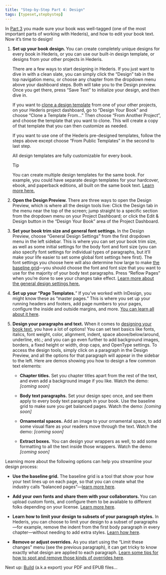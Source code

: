 ```yaml
---
title: "Step-by-Step Part 4: Design"
tags: [typeset,stepbystep]
---
```

 
<html><body><section data-type="chapter" class="hsecchapter" data-hederis-type="hsecchapter" id="step-by-step-4" data-pi-attrs="id: step-by-step-4; data-tags: typeset,stepbystep;" role="doc-chapter" data-tags="typeset,stepbystep" data-author-name=" " data-book-title=" " title="Step-by-Step Part 4: Design"><p class="hblkp" data-hederis-type="hblkp" id="pH9HDUOE5">In <a href="{% link _docs/step-by-step-3.md %}" class="hspana" data-hederis-type="hspana" id="prVCG4c9i">Part 3</a> you made sure your book was well-tagged (one of the most important parts of working with Hederis), and how to edit your book text. Now it&#8217;s time to design!</p><ol class="hwprnumlist" data-hederis-type="hwprnumlist" id="pQuBBqBsg"><li class="hblkoli" data-hederis-type="hblkoli" id="lif3U6O2AK"><p class="hblkoli" data-hederis-type="hblklip" id="pbOtvGMYi"><strong data-hederis-type="hspanstrong" id="pUXU2zP1p">Set up your book design<strong class="hspanstrong" data-hederis-type="hspanstrong" id="pCUBy5LvG">. </strong></strong>You can create completely unique designs for every book in Hederis, or you can use our built-in design template, or designs from your other projects in Hederis. </p><p class="hblklicont" data-hederis-type="hblklicont" id="pZZTNnGNr">There are a few ways to start designing in Hederis. If you just want to dive in with a clean slate, you can simply click the &#8220;Design&#8221; tab in the top navigation menu, or choose any chapter from the dropdown menu above your dashboard steps. Both will take you to the Design preview. Once you get there, press &#8220;Save Text&#8221; to initialize your design, and then dive in.</p><p class="hblklicont" data-hederis-type="hblklicont" id="pQlo1Y8Ov">If you want to <a href="{% link _docs/design-templates.md %}" class="hspana" data-hederis-type="hspana" id="pFO3Azd3y">clone a design template</a> from one of your other projects, on your Hederis project dashboard, go to &#8220;Design Your Book&#8221; and choose &#8220;Clone a Template From&#8230;&#8221; Then choose &#8220;From Another Project&#8221;, and choose the template that you want to clone. This will create a copy of that template that you can then customize as needed.</p><p class="hblklicont" data-hederis-type="hblklicont" id="p5FMC5drp">If you want to use one of the Hederis pre-designed templates, follow the steps above except choose &#8220;From Public Templates&#8221; in the second to last step.</p><p class="hblklicont" data-hederis-type="hblklicont" id="p8XMJmk8u">All design templates are fully customizable for every book.</p><div class="hwprbox box" data-hederis-type="hwprbox" id="pwn6b238k" data-type="sidebar"><p class="hblktype" data-hederis-type="hblktype" id="pKmJCGIjg">Tip</p><p class="hblklicont" data-hederis-type="hblklicont" id="prEJ4osCI">You can create multiple design templates for the same book. For example, you could have separate design templates for your hardcover, ebook, and paperback editions, all built on the same book text. <a href="{% link _docs/pdf-epub-templates.md %}" class="hspana" data-hederis-type="hspana" id="ppDDPXYxQ">Learn more here.</a></p></div></li><li class="hblkoli" data-hederis-type="hblkoli" id="liio94FqTC"><p class="hblkoli" data-hederis-type="hblklip" id="p4FREaGMl"><strong class="hspanstrong" data-hederis-type="hspanstrong" id="pF9gsnbgV">Open the Design Preview.</strong> There are three ways to open the Design Preview, which is where all the design tools live: Click the Design tab in the menu near the top of the screen; jump straight to a specific section from the dropdown menu on your Project Dashboard; or click the Edit &amp; Design button in the &#8220;Design Your Book&#8221; area of the Project Dashboard.</p></li><li class="hblkoli" data-hederis-type="hblkoli" id="liBBghx88I"><p class="hblkoli" data-hederis-type="hblklip" id="pkQv5ZuTu"><strong class="hspanstrong" data-hederis-type="hspanstrong" id="pczed7vMU">Set your book trim size and general font settings. </strong>In the Design Preview, choose &#8220;General Design Settings&#8221; from the first dropdown menu in the left sidebar. This is where you can set your book trim size, as well as some initial settings for the body font and font size (you can also specify font settings for individual types of paragraphs, but it&#8217;ll make your life easier to set some global font settings here first). The font settings you choose here will also determine how large to make <a href="{% link _docs/baseline-grid.md %}" class="hspana" data-hederis-type="hspana" id="pkiOjUDI4">the baseline grid</a>&#8212;you should choose the font and font size that you want to use for the majority of your body text paragraphs. Press &#8220;Reflow Pages&#8221; when you&#8217;re done to see your changes take effect. <a href="{% link _docs/typeset-general-design.md %}" class="hspana" data-hederis-type="hspana" id="pKaVdpoZX">Learn more about the general design settings here.</a></p></li><li class="hblkoli" data-hederis-type="hblkoli" id="liCNyqL8wX"><p class="hblkoli" data-hederis-type="hblklip" id="psPcVI7PT"><strong class="hspanstrong" data-hederis-type="hspanstrong" id="pnE3YiDPw">Set up your &#8220;Page Templates.</strong>&#8221; If you&#8217;ve worked with InDesign, you might know these as &#8220;master pages.&#8221; This is where you set up your running headers and footers, add page numbers to your pages, configure the inside and outside margins, and more. <a href="{% link _docs/typeset-master-pages.md %}" class="hspana" data-hederis-type="hspana" id="p7F3ED7ap">You can learn all about it here</a>.</p></li><li class="hblkoli" data-hederis-type="hblkoli" id="lil9xe0IOc"><p class="hblkoli" data-hederis-type="hblklip" id="pS04hYTOL"><strong class="hspanstrong" data-hederis-type="hspanstrong" id="pVZmYCfjd">Design your paragraphs and text.</strong> When it comes to <a href="{% link _docs/typeset-text-design.md %}" class="hspana" data-hederis-type="hspana" id="p8Z7hzD0E">designing your book text</a>, you have a lot of options! You can set text basics like fonts, italics, font weight, color, alignment, indent, space above/below/around, underline, etc.; and you can go even further to add background images, borders, a fixed height or width, drop caps, and OpenType settings. To access the design tools, simply click on a paragraph in the Design Preview, and all the options for that paragraph will appear in the sidebar to the left. Here are demos showing you how to design a few common text elements:</p><ul class="hwprbulletlist" data-hederis-type="hwprbulletlist" id="prdG8Aoma"><li class="hblkuli" data-hederis-type="hblkuli" id="li3nK4UP4n"><p class="hblkuli" data-hederis-type="hblklip" id="p90M7kTD6"><strong class="hspanstrong" data-hederis-type="hspanstrong" id="pEooG0sLY">Chapter titles.</strong> Set you chapter titles apart from the rest of the text, and even add a background image if you like. Watch the demo: <em data-hederis-type="hspanem" id="pf0l5SudY">[coming soon]</em></p></li><li class="hblkuli" data-hederis-type="hblkuli" id="lirIcQfqVo"><p class="hblkuli" data-hederis-type="hblklip" id="pb26Ps1Zj"><strong class="hspanstrong" data-hederis-type="hspanstrong" id="pD0ZoyYY3">Body text paragraphs.</strong> Set your design spec once, and see them apply to every body text paragraph in your book. Use the baseline grid to make sure you get balanced pages. Watch the demo: <em class="hspanem" data-hederis-type="hspanem" id="pWJDAbrAC">[coming soon]</em></p></li><li class="hblkuli" data-hederis-type="hblkuli" id="lihUF60MRV"><p class="hblkuli" data-hederis-type="hblklip" id="pNDZiK1oC"><strong class="hspanstrong" data-hederis-type="hspanstrong" id="poteMGRj2">Ornamental spaces.</strong> Add an image to your ornamental space, to add some visual flare as your readers move through the text. Watch the demo: <em class="hspanem" data-hederis-type="hspanem" id="pKmHRwuFR">[coming soon]</em></p></li><li class="hblkuli" data-hederis-type="hblkuli" id="litCFoLVN6"><p class="hblkuli" data-hederis-type="hblklip" id="pbXEqw6pZ"><strong class="hspanstrong" data-hederis-type="hspanstrong" id="pcZWp57UX">Extract boxes.</strong> You can design your wrappers as well, to add some formatting to all the text inside those wrappers. Watch the demo: <em class="hspanem" data-hederis-type="hspanem" id="pVBvRDtBe">[coming soon]</em></p></li></ul></li></ol><p class="hblkp" data-hederis-type="hblkp" id="p90lsigIM">Learning more about the following options can help you streamline your design process:</p><ul class="hwprbulletlist" data-hederis-type="hwprbulletlist" id="phlFRP5kf"><li class="hblkuli" data-hederis-type="hblkuli" id="liSLfyjmgx"><p class="hblkuli" data-hederis-type="hblklip" id="pyxuOAazP"><strong class="hspanstrong" data-hederis-type="hspanstrong" id="pHOLUUNvp">Use the baseline grid.</strong> The baseline grid is a tool that show your how your text lines up on each page, so that you can create what the industry calls &#8220;balanced pages&#8221;&#8212;<a href="{% link _docs/baseline-grid.md %}" class="hspana" data-hederis-type="hspana" id="pTOJYA5kP">learn more here</a>.</p></li><li class="hblkuli" data-hederis-type="hblkuli" id="liFbKoTY6h"><p class="hblkuli" data-hederis-type="hblklip" id="pAIRQtoNw"><strong class="hspanstrong" data-hederis-type="hspanstrong" id="ps9iXa03i">Add your own fonts and share them with your collaborators. </strong>You can upload custom fonts, and configure them to be available to different folks depending on your license. <a href="{% link _docs/custom-font.md %}" class="hspana" data-hederis-type="hspana" id="pw6UoCxX4">Learn more here</a>.</p></li><li class="hblkuli" data-hederis-type="hblkuli" id="li4WstFpuV"><p class="hblkuli" data-hederis-type="hblklip" id="pJZz7X2UC"><strong class="hspanstrong" data-hederis-type="hspanstrong" id="ppScUkt0t">Learn how to limit your design to subsets of your paragraph styles.</strong> In Hederis, you can choose to limit your design to a subset of paragraphs&#8212;for example, remove the indent from the first body paragraph in every chapter&#8212;without needing to add extra styles. <a href="{% link _docs/selectors.md %}" class="hspana" data-hederis-type="hspana" id="pgeWo7QJx">Learn how here</a>.</p></li><li class="hblkuli" data-hederis-type="hblkuli" id="lib5syZGxU"><p class="hblkuli" data-hederis-type="hblklip" id="pzrUV8Bi5"><strong class="hspanstrong" data-hederis-type="hspanstrong" id="pggvajQ7s">Remove or adjust overrides.</strong> As you start using the &#8220;Limit these changes&#8221; menu (see the previous paragraph), it can get tricky to know exactly what design are applied to each paragraph. <a href="{% link _docs/design-settings-and-inheritance.md %}" class="hspana" data-hederis-type="hspana" id="pkHplrael">Learn some tips for how to spot and remove those kinds of overrides here</a>.</p></li></ul><p class="hblkp" data-hederis-type="hblkp" id="pHjJRQmCR">Next up: <a href="{% link _docs/step-by-step-5.md %}" class="hspana" data-hederis-type="hspana" id="pP20RDfIh">Build</a> (a.k.a export) your PDF and EPUB files&#8230;</p></section></body></html>
